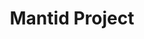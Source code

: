 ---
layout: page
title: Mantid Project
description: I have previously worked as a core developer of the Mantid data analsyis and reduction software for neutron diffraction and spectroscopy used by Neutron sources around the world, such as ISIS, SNS, and the ILL.
img: assets/img/mantid_logo_light.png
redirect: https://mantidproject.org/
importance: 3
category: work
---